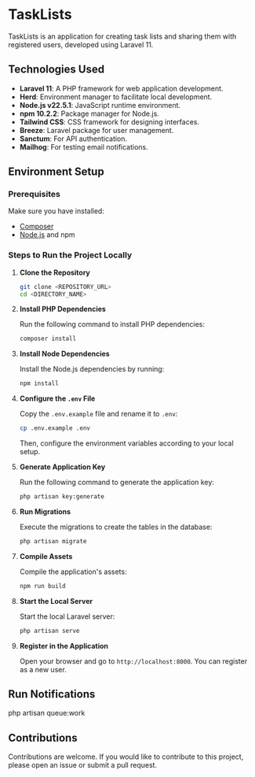 # TaskLists

TaskLists is an application for creating task lists and sharing them with registered users, developed using Laravel 11.

## Technologies Used

- **Laravel 11**: A PHP framework for web application development.
- **Herd**: Environment manager to facilitate local development.
- **Node.js v22.5.1**: JavaScript runtime environment.
- **npm 10.2.2**: Package manager for Node.js.
- **Tailwind CSS**: CSS framework for designing interfaces.
- **Breeze**: Laravel package for user management.
- **Sanctum**: For API authentication.
- **Mailhog**: For testing email notifications.

## Environment Setup

### Prerequisites

Make sure you have installed:
- [Composer](https://getcomposer.org/)
- [Node.js](https://nodejs.org/) and npm

### Steps to Run the Project Locally

1. **Clone the Repository**

   ```bash
   git clone <REPOSITORY_URL>
   cd <DIRECTORY_NAME>
   ```

2. **Install PHP Dependencies**

   Run the following command to install PHP dependencies:

   ```bash
   composer install
   ```

3. **Install Node Dependencies**

   Install the Node.js dependencies by running:

   ```bash
   npm install
   ```

4. **Configure the `.env` File**

   Copy the `.env.example` file and rename it to `.env`:

   ```bash
   cp .env.example .env
   ```

   Then, configure the environment variables according to your local setup.

5. **Generate Application Key**

   Run the following command to generate the application key:

   ```bash
   php artisan key:generate
   ```

6. **Run Migrations**

   Execute the migrations to create the tables in the database:

   ```bash
   php artisan migrate
   ```

7. **Compile Assets**

   Compile the application's assets:

   ```bash
   npm run build
   ```

8. **Start the Local Server**

   Start the local Laravel server:

   ```bash
   php artisan serve
   ```

9. **Register in the Application**

   Open your browser and go to `http://localhost:8000`. You can register as a new user.

## Run Notifications
php artisan queue:work

## Contributions

Contributions are welcome. If you would like to contribute to this project, please open an issue or submit a pull request.

